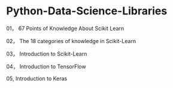 # Python-Data-Science-Libraries

01， 67 Points of Knowledge About Scikit Learn

02， The 18 categories of knowledge in Scikit-Learn

03， Introduction to Scikit-Learn

04， Introduction to TensorFlow

05,  Introduction to Keras
